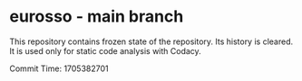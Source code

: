 # eurosso - main branch

This repository contains frozen state of the repository.
Its history is cleared. It is used only for static code
analysis with Codacy.

Commit Time: 1705382701